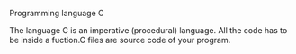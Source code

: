 Programming language C

The language C is an imperative (procedural) language. All the code has to be inside a fuction.C files are source code of your program. 
